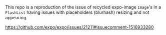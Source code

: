 This repo is a reproduction of the issue of recycled expo-image `Image`'s in a `FlashList` having issues with placeholders (blurhash) resizing and not appearing.

https://github.com/expo/expo/issues/21211#issuecomment-1516933280
